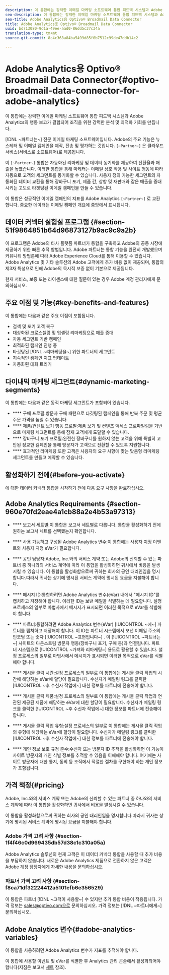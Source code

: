 ```yaml
---
description: 이 통합에는 강력한 이메일 마케팅 소프트웨어 통합 피드백 시스템과 Adobe Analytics의 행동 보고가 결합되어 조직을 위한 강력한 분석 및 최적화 기회를 만듭니다.
seo-description: 이 통합에는 강력한 이메일 마케팅 소프트웨어 통합 피드백 시스템과 Adobe Analytics의 행동 보고가 결합되어 조직을 위한 강력한 분석 및 최적화 기회를 만듭니다.
seo-title: Adobe Analytics용 Optivo® Broadmail Data Connector
title: Adobe Analytics용 Optivo® Broadmail Data Connector
uuid: bd713080-9d1a-49ee-aad0-86dd5c37c34a
translation-type: tm+mt
source-git-commit: 8c4c368a84ba5499d85f0b7512c99de47ddb14c2

---
```



# Adobe Analytics용 Optivo® Broadmail Data Connector{#optivo-broadmail-data-connector-for-adobe-analytics}

이 통합에는 강력한 이메일 마케팅 소프트웨어 통합 피드백 시스템과 Adobe Analytics의 행동 보고가 결합되어 조직을 위한 강력한 분석 및 최적화 기회를 만듭니다.

[!DNL ~파트너는~] 전문 이메일 마케팅 소프트웨어입니다. Adobe의 주요 기능은 뉴스레터 및 이메일 캠페인을 제작, 전송 및 평가하는 것입니다. `[~Partner~]` 은 클라우드 서비스(서비스로 소프트웨어)로 제공됩니다.

이 `[~Partner~]` 통합은 자동화된 리마케팅 및 데이터 동기화를 제공하여 전환율과 매출을 높였습니다. 이러한 통합을 통해 마케터는 이메일 상호 작용 및 사이트 행동에 따라 자동으로 고객의 세그먼트를 동기화할 수 있습니다. 사용자 정의 가능한 세그먼트의 자동화된 데이터 교환을 통해 장바구니 포기, 제품 간, 상향 및 재판매와 같은 매출을 증대시키는 고도로 타겟팅된 이메일 캠페인을 만들 수 있습니다.

이 통합은 성공적인 이메일 캠페인의 지표를 Adobe Analytics `[~Partner~]` 로 교환합니다. 중요한 데이터는 이메일 캠페인 개요에 중앙에서 표시됩니다.

## 데이터 커넥터 실험실 프로그램 {#section-51f9864851b64d96873127b9ac9c9a2b}

이 프로그램은 Adobe의 타사 플랫폼 파트너가 통합을 구축하고 Adobe의 공동 시장에 제공하기 위한 빠른 추적 방법입니다. Adobe 파트너는 통합 기능을 완전히 개발했으며 커뮤니티 방법론에 따라 Adobe Experience Cloud를 통해 이용할 수 있습니다. Adobe Analytics 및 기타 솔루션의 Adobe 고객에게 추가 비용 없이 제공되며, 통합의 제3자 특성으로 인해 Adobe의 묵시적 보증 없이 기본으로 제공됩니다.

현재 서비스, 보증 또는 라이센스에 대한 질문이 있는 경우 Adobe 계정 관리자에게 문의하십시오.

## 주요 이점 및 기능{#key-benefits-and-features}

이 통합에는 다음과 같은 주요 이점이 포함됩니다.

* 검색 및 포기 고객 복구
* 대상화된 크로스셀링 및 업셀링 리마케팅으로 매출 증대
* 자동 세그먼트 기반 캠페인
* 최적화된 캠페인 진행 중
* 타깃팅된 [!DNL ~리마케팅을~] 위한 파트너의 세그먼트
* 지속적인 캠페인 지표 업데이트
* 자동화된 대화 트리거

## 다이내믹 마케팅 세그먼트{#dynamic-marketing-segments}

이 통합에는 다음과 같은 동적 마케팅 세그먼트가 포함되어 있습니다.

* **** 구매 프로필:방문자 구매 패턴으로 타깃팅된 캠페인을 통해 반복 주문 및 평균 주문 가격을 높일 수 있습니다.
* **** 제품/컨텐트 보기 행동 프로필:제품 보기 및 컨텐츠 액세스 프로파일링을 기반으로 마케팅 세그먼트를 통해 잠재 고객에게 도달할 수 있습니다.
* **** 장바구니 포기 프로필:완전한 장바구니를 원하지 않는 고객을 위해 특별히 고안된 정교한 캠페인을 통해 방문자가 고객으로 전환할 수 있도록 지원합니다.
* **** 효과적인 리마케팅:또한 고객은 사용자의 요구 사항에 맞는 맞춤형 리마케팅 세그먼트를 만들고 예약할 수 있습니다.

## 활성화하기 전에{#before-you-activate}

에 대한 데이터 커넥터 통합을 시작하기 전에 다음 요구 사항을 완료하십시오.

## Adobe Analytics Requirements {#section-960e70fd2eae4a1cb88a2e4b53a97313}

* **** 보고서 세트별:이 통합은 보고서 세트별로 다릅니다. 통합을 활성화하기 전에 원하는 보고서 세트를 선택했는지 확인합니다.
* **** 사용 가능하고 구성된 Adobe Analytics 변수:이 통합에는 사용자 지정 이벤트와 사용자 지정 eVar가 필요합니다.

* **** 공인 담당자:Adobe, Inc.와의 서비스 계약 또는 Adobe의 신뢰할 수 있는 파트너 중 하나와의 서비스 계약에 따라 이 통합을 활성화하면 귀사에서 비용을 발생시킬 수 있습니다. 이 통합을 활성화함으로써 귀하는 회사의 공인 대리인임을 명시합니다.따라서 귀사는 상기에 명시된 서비스 계약에 명시된 요금을 지불해야 합니다.
* **** 메시지 ID:통합하려면 Adobe Analytics 변수(eVar) 내에서 "메시지 ID"를 캡처하고 저장해야 합니다. 이러한 ID는 보낸 메일을 식별하는 데 필요합니다. 설정 프로세스의 일부로 마법사에서 메시지가 표시되면 이러한 목적으로 eVar를 식별해야 합니다.
* **** 파트너:통합하려면 Adobe Analytics 변수(eVar) [!UICONTROL ~에~] 파트너를 캡처하고 저장해야 합니다. 이 ID는 파트너 시스템에서 보낸 이메일 주소의 인코딩 또는 숫자 [!UICONTROL ~표현입니다~] . 이 [!UICONTROL ~파트너는~] 사이트의 다운스트림 방문자 행동(장바구니 포기, 구매 등)과 연결됩니다. 파트너 시스템으로 [!UICONTROL ~가져와 리마케팅~] 용도로 활용할 수 있습니다. 설정 프로세스의 일부로 마법사에서 메시지가 표시되면 이러한 목적으로 eVar를 식별해야 합니다.
* **** 게시물 클릭 시간:설정 프로세스의 일부로 이 통합에는 게시물 클릭 작업의 시간에 해당하는 eVar에 할당이 필요합니다. 수신자가 메일링 링크를 클릭한 [!UICONTROL ~후 수신자 작업에~] 대한 정보를 파트너에 전송해야 합니다.

* **** 게시물 클릭 제품:설정 프로세스의 일부로 이 통합에는 게시물 클릭 작업과 연관된 제공된 제품에 해당하는 eVar에 대한 할당이 필요합니다. 수신자가 메일링 링크를 클릭한 [!UICONTROL ~후 수신자 작업에~] 대한 정보를 파트너에 전송해야 합니다.

* **** 게시물 클릭 작업 유형:설정 프로세스의 일부로 이 통합에는 게시물 클릭 작업의 유형에 해당하는 eVar에 할당이 필요합니다. 수신자가 메일링 링크를 클릭한 [!UICONTROL ~후 수신자 작업에~] 대한 정보를 파트너에 전송해야 합니다.

* **** 개인 정보 보호 규정 준수:수신자 또는 방문자 ID 추적을 활성화하면 이 기능이 사이트 방문자의 개인 식별 정보를 추적할 수 있음을 이해해야 합니다. 여기에는 사이트 방문자에 대한 통지, 동의 등 조직에서 적절한 절차를 구현해야 하는 개인 정보가 포함됩니다.

## 가격 책정{#pricing}

Adobe, Inc.와의 서비스 계약 또는 Adobe의 신뢰할 수 있는 파트너 중 하나와의 서비스 계약에 따라 이 통합을 활성화하면 귀사에서 비용을 발생시킬 수 있습니다.

이 통합을 활성화함으로써 귀하는 회사의 공인 대리인임을 명시합니다.따라서 귀사는 상기에 명시된 서비스 계약에 명시된 요금을 지불해야 합니다.

### Adobe 가격 고려 사항 {#section-1f4f46c0d969435db57d38c1c310a05a}

Adobe Analytics 솔루션의 현재 고객은 이 데이터 커넥터 통합을 사용할 때 추가 비용을 부담하지 않습니다. 새로운 Adobe Analytics 제품으로 전환하지 않은 고객은 Adobe 계정 담당자에게 자세한 내용을 문의하십시오.

### 파트너 가격 고려 사항 {#section-f8ca71df32224412a5101efb6e356529}

이 통합은 파트너 [!DNL ~고객이 사용할~] 수 있지만 추가 통합 비용이 적용됩니다. 가격 정보는 sales@optivo.com으로 문의하십시오. 가격 정보는 [!DNL ~파트너에게~] 문의하십시오.

## Adobe Analytics 변수{#adobe-analytics-variables}

이 통합을 사용하려면 Adobe Analytics 변수가 지표를 추적해야 합니다.

이 통합에 사용할 이벤트 및 eVar를 식별한 후 Analytics 관리 콘솔에서 활성화되어야 합니다(지침은 보고서 [세트](https://docs.adobe.com/content/help/en/analytics/admin/manage-report-suites/report-suites-admin.html) 참조).
